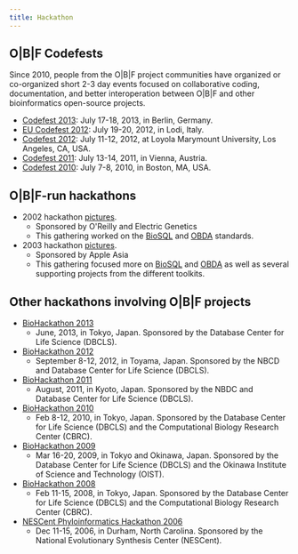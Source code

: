 ```yaml
---
title: Hackathon
---
```


O|B|F Codefests
---------------

Since 2010, people from the O|B|F project communities have organized or
co-organized short 2-3 day events focused on collaborative coding,
documentation, and better interoperation between O|B|F and other
bioinformatics open-source projects.

-   [Codefest 2013](Codefest_2013 "wikilink"): July 17-18, 2013, in
    Berlin, Germany.
-   [EU Codefest 2012](EU_Codefest_2012 "wikilink"): July 19-20, 2012,
    in Lodi, Italy.
-   [Codefest 2012](Codefest_2012 "wikilink"): July 11-12, 2012, at
    Loyola Marymount University, Los Angeles, CA, USA.
-   [Codefest 2011](Codefest_2011 "wikilink"): July 13-14, 2011, in
    Vienna, Austria.
-   [Codefest 2010](Codefest_2010 "wikilink"): July 7-8, 2010, in
    Boston, MA, USA.

O|B|F-run hackathons
--------------------

-   2002 hackathon
    [pictures](http://gallery.open-bio.org/gallery2/v/hackathon2002/).
    -   Sponsored by O'Reilly and Electric Genetics
    -   This gathering worked on the [BioSQL](BioSQL "wikilink") and
        [OBDA](bp:OBDA "wikilink") standards.
-   2003 hackathon
    [pictures](http://gallery.open-bio.org/gallery2/v/2003hackathon/).
    -   Sponsored by Apple Asia
    -   This gathering focused more on [BioSQL](BioSQL "wikilink") and
        [OBDA](bp:OBDA "wikilink") as well as several supporting
        projects from the different toolkits.

Other hackathons involving O|B|F projects
-----------------------------------------

-   [BioHackathon 2013](http://2013.biohackathon.org/)
    -   June, 2013, in Tokyo, Japan. Sponsored by the Database Center
        for Life Science (DBCLS).
-   [BioHackathon 2012](http://2012.biohackathon.org/)
    -   September 8-12, 2012, in Toyama, Japan. Sponsored by the NBCD
        and Database Center for Life Science (DBCLS).
-   [BioHackathon 2011](http://hackathon3.dbcls.jp/)
    -   August, 2011, in Kyoto, Japan. Sponsored by the NBDC and
        Database Center for Life Science (DBCLS).
-   [BioHackathon 2010](http://hackathon3.dbcls.jp/)
    -   Feb 8-12, 2010, in Tokyo, Japan. Sponsored by the Database
        Center for Life Science (DBCLS) and the Computational Biology
        Research Center (CBRC).
-   [BioHackathon 2009](http://hackathon2.dbcls.jp/)
    -   Mar 16-20, 2009, in Tokyo and Okinawa, Japan. Sponsored by the
        Database Center for Life Science (DBCLS) and the Okinawa
        Institute of Science and Technology (OIST).
-   [BioHackathon 2008](http://hackathon.dbcls.jp/)
    -   Feb 11-15, 2008, in Tokyo, Japan. Sponsored by the Database
        Center for Life Science (DBCLS) and the Computational Biology
        Research Center (CBRC).
-   [NESCent Phyloinformatics Hackathon
    2006](http://hackathon.nescent.org/Phylohackathon_1)
    -   Dec 11-15, 2006, in Durham, North Carolina. Sponsored by the
        National Evolutionary Synthesis Center (NESCent).

